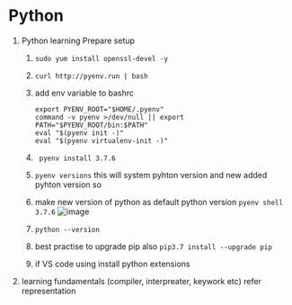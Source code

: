 # Python
1) Python learning
    Prepare setup
    1) ```sudo yum install openssl-devel -y```
    2) ```curl http://pyenv.run | bash```
    3) add env variable to bashrc
        ```
        export PYENV_ROOT="$HOME/.pyenv"
        command -v pyenv >/dev/null || export PATH="$PYENV_ROOT/bin:$PATH"
        eval "$(pyenv init -)"
        eval "$(pyenv virtualenv-init -)"
        ```

    4) ``` pyenv install 3.7.6```

    5) ```pyenv versions```
       this will system pyhton version and new added pyhton version
       so 

    6) make new version of python as default python version
       ```pyenv shell 3.7.6```
        ![image](https://user-images.githubusercontent.com/52690867/210213837-1ef3b170-94c5-485d-9011-e0db34cce970.png)

    7) ```python --version```
    8)  best practise to upgrade pip also
        ``` pip3.7 install --upgrade pip ```
    9) if VS code using install python extensions


2) learning fundamentals (compiler, interpreater, keywork etc)
  refer representation
